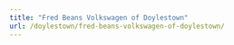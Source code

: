 ```yaml
---
title: "Fred Beans Volkswagen of Doylestown"
url: /doylestown/fred-beans-volkswagen-of-doylestown/
---
```

